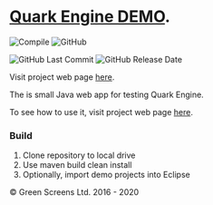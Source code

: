 
# [Quark Engine DEMO](https://www.greenscreens.io/quark).

![Compile](https://github.com/greenscreens-io/quark-java/workflows/Compile/badge.svg?branch=master)
![GitHub](https://img.shields.io/github/license/greenscreens-io/quark-java?style=plastic)

![GitHub Last Commit](https://img.shields.io/github/last-commit/greenscreens-io/quark-java?style=plastic)
![GitHub Release Date](https://img.shields.io/github/release-date/greenscreens-io/quark-java?style=plastic)

Visit project web page [here](https://www.greenscreens.io/quark).

The is small Java web app for testing Quark Engine.

To see how to use it, visit project web page [here](https://www.greenscreens.io/quark).

### Build

1. Clone repository to local drive
2. Use maven build clean install
3. Optionally, import demo projects into Eclipse

&copy; Green Screens Ltd. 2016 - 2020
